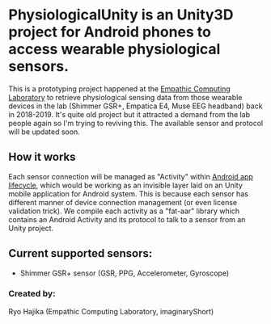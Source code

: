 # PhysiologicalUnity is an Unity3D project for Android phones to access wearable physiological sensors.

This is a prototyping project happened at the [Empathic Computing Laboratory](http://empathiccomputing.org) to retrieve physiological sensing data from those wearable devices in the lab (Shimmer GSR+, Empatica E4, Muse EEG headband) back in 2018-2019.
It's quite old project but it attracted a demand from the lab people again so I'm trying to reviving this.
The available sensor and protocol will be updated soon.

## How it works
Each sensor connection will be managed as "Activity" within [Android app lifecycle](https://developer.android.com/guide/components/activities/activity-lifecycle), which would be working as an invisible layer laid on an Unity mobile application for Android system. This is because each sensor has different manner of device connection management (or even license validation trick). We compile each activity as a "fat-aar" library which contains an Android Activity and its protocol to talk to a sensor from an Unity project.

## Current supported sensors:
- Shimmer GSR+ sensor (GSR, PPG, Accelerometer, Gyroscope)

### Created by:
Ryo Hajika (Empathic Computing Laboratory, imaginaryShort)
